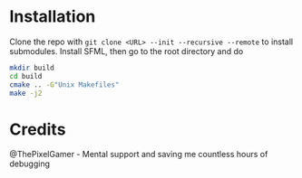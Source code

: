 # Installation
Clone the repo with `git clone <URL> --init --recursive --remote` to install submodules. Install SFML, then go to the root directory and do
```sh
mkdir build
cd build
cmake .. -G"Unix Makefiles"
make -j2
```

# Credits
@ThePixelGamer - Mental support and saving me countless hours of debugging